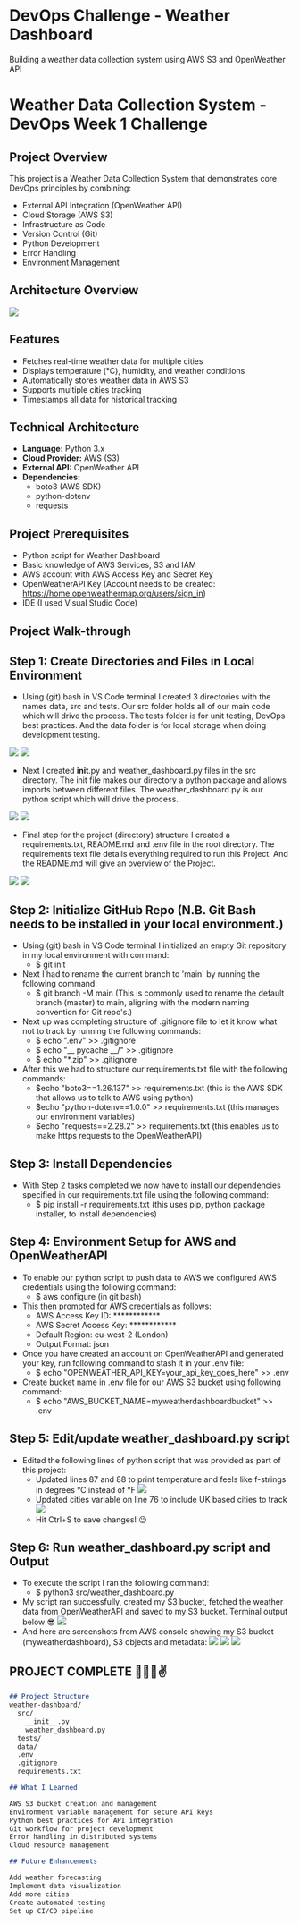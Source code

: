 # DevOps Challenge - Weather Dashboard

Building a weather data collection system using AWS S3 and OpenWeather API

# Weather Data Collection System - DevOps Week 1 Challenge

## Project Overview
This project is a Weather Data Collection System that demonstrates core DevOps principles by combining:
- External API Integration (OpenWeather API)
- Cloud Storage (AWS S3)
- Infrastructure as Code
- Version Control (Git)
- Python Development
- Error Handling
- Environment Management

## Architecture Overview

<img src="https://i.imgur.com/pRq2G11.png"/>

## Features
- Fetches real-time weather data for multiple cities
- Displays temperature (°C), humidity, and weather conditions
- Automatically stores weather data in AWS S3
- Supports multiple cities tracking
- Timestamps all data for historical tracking

## Technical Architecture
- **Language:** Python 3.x
- **Cloud Provider:** AWS (S3)
- **External API:** OpenWeather API
- **Dependencies:** 
  - boto3 (AWS SDK)
  - python-dotenv
  - requests
 
## Project Prerequisites
- Python script for Weather Dashboard
- Basic knowledge of AWS Services, S3 and IAM
- AWS account with AWS Access Key and Secret Key
- OpenWeatherAPI Key (Account needs to be created: https://home.openweathermap.org/users/sign_in)
- IDE (I used Visual Studio Code)

## Project Walk-through
## Step 1: Create Directories and Files in Local Environment
- Using (git) bash in VS Code terminal I created 3 directories with the names data, src and tests. Our src folder holds all of our main code which will drive the process. The tests folder is for unit testing, DevOps best practices. And the data folder is for local storage when doing development testing.  
<img src="https://i.imgur.com/pMo0JBT.png)"/>
<img src="https://i.imgur.com/ajqZIbZ.png)"/>

- Next I created __init__.py and weather_dashboard.py files in the src directory. The init file makes our directory a python package and allows imports between different files. The weather_dashboard.py is our python script which will drive the process.
<img src="https://i.imgur.com/x3ebQh5.png)"/>
<img src="https://i.imgur.com/tR54dDK.png)"/>

- Final step for the project (directory) structure I created a requirements.txt, README.md and .env file in the root directory. The requirements text file details everything required to run this Project. And the README.md will give an overview of the Project. 
<img src="https://i.imgur.com/ohVaD88.png)"/>
<img src="https://i.imgur.com/p6EFZJM.png)"/>

## Step 2: Initialize GitHub Repo (N.B. Git Bash needs to be installed in your local environment.)
- Using (git) bash in VS Code terminal I initialized an empty Git repository in my local environment with command:
    - $ git init
- Next I had to rename the current branch to 'main' by running the following command:
    - $ git branch -M main (This is commonly used to rename the default branch (master) to main, aligning with the modern naming convention for Git repo's.)
- Next up was completing structure of .gitignore file to let it know what not to track by running the following commands:
    - $ echo ".env" >> .gitignore
    - $ echo "__ pycache __/" >> .gitignore
    - $ echo "*.zip" >> .gitignore
- After this we had to structure our requirements.txt file with the following commands:
    - $echo "boto3==1.26.137" >> requirements.txt (this is the AWS SDK that allows us to talk to AWS using python)
    - $echo "python-dotenv==1.0.0" >> requirements.txt (this manages our environment variables)
    - $echo "requests==2.28.2" >> requirements.txt (this enables us to make https requests to the OpenWeatherAPI)

## Step 3: Install Dependencies
- With Step 2 tasks completed we now have to install our dependencies specified in our requirements.txt file using the following command:
    - $ pip install -r requirements.txt (this uses pip, python package installer, to install dependencies)
 
## Step 4: Environment Setup for AWS and OpenWeatherAPI
- To enable our python script to push data to AWS we configured AWS credentials using the following command:
  - $ aws configure (in git bash)
- This then prompted for AWS credentials as follows:
  - AWS Access Key ID: ************
  - AWS Secret Access Key: ************
  - Default Region: eu-west-2 (London)
  - Output Format: json
- Once you have created an account on OpenWeatherAPI and generated your key, run following command to stash it in your .env file:
  - $ echo "OPENWEATHER_API_KEY=your_api_key_goes_here" >> .env
- Create bucket name in .env file for our AWS S3 bucket using following command:
  - $ echo "AWS_BUCKET_NAME=myweatherdashboardbucket" >> .env

## Step 5: Edit/update weather_dashboard.py script
- Edited the following lines of python script that was provided as part of this project:
  - Updated lines 87 and 88 to print temperature and feels like f-strings in degrees °C instead of °F
    <img src="https://i.imgur.com/MPEmN8T.png)"/>
  - Updated cities variable on line 76 to include UK based cities to track
    <img src="https://i.imgur.com/yH2p3qR.png)"/>
  - Hit Ctrl+S to save changes! 😉

## Step 6: Run weather_dashboard.py script and Output
- To execute the script I ran the following command:
  - $ python3 src/weather_dashboard.py
- My script ran successfully, created my S3 bucket, fetched the weather data from OpenWeatherAPI and saved to my S3 bucket. Terminal output below 😎
  <img src="https://i.imgur.com/N0vlhWE.png)"/>
- And here are screenshots from AWS console showing my S3 bucket (myweatherdashboard), S3 objects and metadata:
  <img src="https://i.imgur.com/Hw2dbpr.png)"/>
  <img src="https://i.imgur.com/I7214qG.png)"/>
  <img src="https://i.imgur.com/eT1OJhv.png)"/>

## PROJECT COMPLETE 👨🏻‍💻✌️

```markdown
## Project Structure
weather-dashboard/
  src/
    __init__.py
    weather_dashboard.py
  tests/
  data/
  .env
  .gitignore
  requirements.txt

## What I Learned

AWS S3 bucket creation and management
Environment variable management for secure API keys
Python best practices for API integration
Git workflow for project development
Error handling in distributed systems
Cloud resource management

## Future Enhancements

Add weather forecasting
Implement data visualization
Add more cities
Create automated testing
Set up CI/CD pipeline
